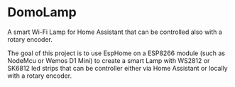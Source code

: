 # DomoLamp
A smart Wi-Fi Lamp for Home Assistant that can be controlled also with a rotary encoder.

The goal of this project is to use EspHome on a ESP8266 module (such as NodeMcu or Wemos D1 Mini) to create a smart Lamp with WS2812 or SK6812 led strips that can be controller either via Home Assistant or locally with a rotary encoder.



